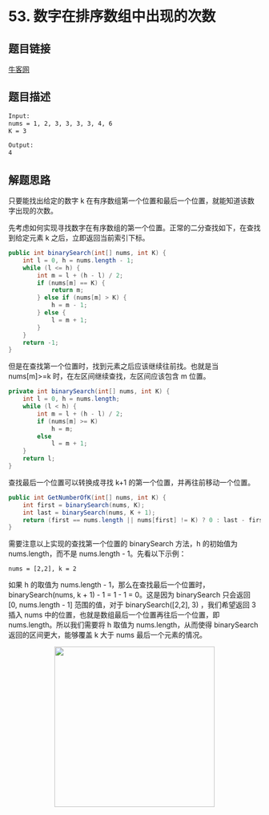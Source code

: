 # 53. 数字在排序数组中出现的次数

## 题目链接

[牛客网](https://www.nowcoder.com/practice/70610bf967994b22bb1c26f9ae901fa2?tpId=13&tqId=11190&tPage=1&rp=1&ru=/ta/coding-interviews&qru=/ta/coding-interviews/question-ranking&from=cyc_github)

## 题目描述

```html
Input:
nums = 1, 2, 3, 3, 3, 3, 4, 6
K = 3

Output:
4
```

## 解题思路

只要能找出给定的数字 k 在有序数组第一个位置和最后一个位置，就能知道该数字出现的次数。

先考虑如何实现寻找数字在有序数组的第一个位置。正常的二分查找如下，在查找到给定元素 k 之后，立即返回当前索引下标。

```java
public int binarySearch(int[] nums, int K) {
    int l = 0, h = nums.length - 1;
    while (l <= h) {
        int m = l + (h - l) / 2;
        if (nums[m] == K) {
            return m;
        } else if (nums[m] > K) {
            h = m - 1;
        } else {
            l = m + 1;
        }
    }
    return -1;
}
```

但是在查找第一个位置时，找到元素之后应该继续往前找。也就是当 nums[m]>=k 时，在左区间继续查找，左区间应该包含 m 位置。

```java
private int binarySearch(int[] nums, int K) {
    int l = 0, h = nums.length;
    while (l < h) {
        int m = l + (h - l) / 2;
        if (nums[m] >= K)
            h = m;
        else
            l = m + 1;
    }
    return l;
}
```

查找最后一个位置可以转换成寻找 k+1 的第一个位置，并再往前移动一个位置。

```java
public int GetNumberOfK(int[] nums, int K) {
    int first = binarySearch(nums, K);
    int last = binarySearch(nums, K + 1);
    return (first == nums.length || nums[first] != K) ? 0 : last - first;
}
```

需要注意以上实现的查找第一个位置的 binarySearch 方法，h 的初始值为 nums.length，而不是 nums.length - 1。先看以下示例：

```
nums = [2,2], k = 2
```

如果 h 的取值为 nums.length - 1，那么在查找最后一个位置时，binarySearch(nums, k + 1) - 1 = 1 - 1 = 0。这是因为 binarySearch 只会返回 [0, nums.length - 1] 范围的值，对于 binarySearch([2,2], 3) ，我们希望返回 3 插入 nums 中的位置，也就是数组最后一个位置再往后一个位置，即 nums.length。所以我们需要将 h 取值为 nums.length，从而使得 binarySearch 返回的区间更大，能够覆盖 k 大于 nums 最后一个元素的情况。






<div align="center"><img width="320px" src="https://cs-notes-1256109796.cos.ap-guangzhou.myqcloud.com/githubio/公众号二维码-2.png"></img></div>
